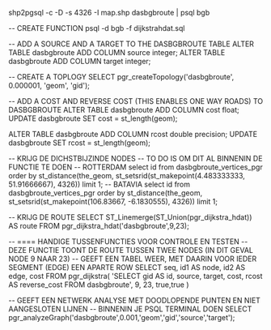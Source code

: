 shp2pgsql -c -D -s 4326 -I map.shp dasbgbroute | psql bgb

-- CREATE FUNCTION
psql -d bgb -f dijkstrahdat.sql

-- ADD A SOURCE AND A TARGET TO THE DASBGBROUTE TABLE
ALTER TABLE dasbgbroute ADD COLUMN source integer;
ALTER TABLE dasbgbroute ADD COLUMN target integer;

-- CREATE A TOPLOGY
SELECT pgr_createTopology('dasbgbroute', 0.000001, 'geom', 'gid');

-- ADD A COST AND REVERSE COST (THIS ENABLES ONE WAY ROADS) TO DASBGBROUTE
ALTER TABLE dasbgbroute ADD COLUMN cost float;
UPDATE dasbgbroute SET cost = st_length(geom);

ALTER TABLE dasbgbroute ADD COLUMN rcost double precision;
UPDATE dasbgbroute SET rcost = st_length(geom);

-- KRIJG DE DICHSTBIJZINDE NODES
-- TO DO IS OM DIT AL BINNENIN DE FUNCTIE TE DOEN
-- ROTTERDAM
select id from dasbgbroute_vertices_pgr order by st_distance(the_geom, st_setsrid(st_makepoint(4.483333333, 51.91666667), 4326)) limit 1;
-- BATAVIA
select id from dasbgbroute_vertices_pgr order by st_distance(the_geom, st_setsrid(st_makepoint(106.83667, -6.1830555), 4326)) limit 1;

-- KRIJG DE ROUTE
SELECT ST_Linemerge(ST_Union(pgr_dijkstra_hdat)) AS route
FROM pgr_dijkstra_hdat('dasbgbroute',9,23);



-- ==== HANDIGE TUSSENFUNCTIES VOOR CONTROLE EN TESTEN
-- DEZE FUNCTIE TOONT DE ROUTE TUSSEN TWEE NODES (IN DIT GEVAL NODE 9 NAAR 23)
-- GEEFT EEN TABEL WEER, MET DAARIN VOOR IEDER SEGMENT (EDGE) EEN APARTE ROW
SELECT seq, id1 AS node, id2 AS edge, cost
  FROM pgr_dijkstra(
    'SELECT gid AS id, source, target, cost, rcost AS reverse_cost FROM dasbgbroute',
    9, 23, true,true
) 

-- GEEFT EEN NETWERK ANALYSE MET DOODLOPENDE PUNTEN EN NIET AANGESLOTEN LIJNEN
-- BINNENIN JE PSQL TERMINAL DOEN
SELECT  pgr_analyzeGraph('dasbgbroute',0.001,'geom','gid','source','target');